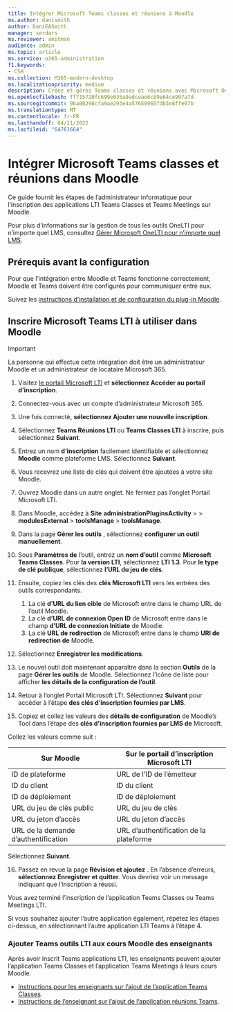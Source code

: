 ```yaml
---
title: Intégrer Microsoft Teams classes et réunions à Moodle
ms.author: danismith
author: DaniEASmith
manager: serdars
ms.reviewer: amitman
audience: admin
ms.topic: article
ms.service: o365-administration
f1.keywords:
- CSH
ms.collection: M365-modern-desktop
ms.localizationpriority: medium
description: Créez et gérez Teams classes et réunions avec Microsoft OneDrive Learning Tools Interoperability for Moodle.
ms.openlocfilehash: ff715720fc699e035a9adceae6c89e64ce907a7d
ms.sourcegitcommit: 9ba00298cfa9ae293e4a57650965fdb3e8ffe07b
ms.translationtype: MT
ms.contentlocale: fr-FR
ms.lasthandoff: 04/11/2022
ms.locfileid: "64761664"
---
```

# <a name="integrate-microsoft-teams-classes-and-meetings-within-moodle"></a>Intégrer Microsoft Teams classes et réunions dans Moodle

Ce guide fournit les étapes de l’administrateur informatique pour l’inscription des applications LTI Teams Classes et Teams Meetings sur Moodle.

Pour plus d’informations sur la gestion de tous les outils OneLTI pour n’importe quel LMS, consultez [Gérer Microsoft OneLTI pour n’importe quel LMS](manage-microsoft-one-lti.md).

## <a name="prerequisites-before-set-up"></a>Prérequis avant la configuration

Pour que l’intégration entre Moodle et Teams fonctionne correctement, Moodle et Teams doivent être configurés pour communiquer entre eux.

Suivez les [instructions d’installation et de configuration du plug-in Moodle](moodle-plugin-configuration.md).

## <a name="register-microsoft-teams-lti-for-use-in-moodle"></a>Inscrire Microsoft Teams LTI à utiliser dans Moodle

> [!IMPORTANT]
> La personne qui effectue cette intégration doit être un administrateur Moodle et un administrateur de locataire Microsoft 365.

1. Visitez [le portail Microsoft LTI](https://lti.microsoft.com/) et **sélectionnez Accéder au portail d’inscription**.

2. Connectez-vous avec un compte d’administrateur Microsoft 365.

3. Une fois connecté, **sélectionnez Ajouter une nouvelle inscription**.

4. Sélectionnez **Teams Réunions LTI** ou **Teams Classes LTI** à inscrire, puis sélectionnez **Suivant**.

5. Entrez un nom **d’inscription** facilement identifiable et sélectionnez **Moodle** comme plateforme LMS. Sélectionnez **Suivant**.

6. Vous recevrez une liste de clés qui doivent être ajoutées à votre site Moodle.

7. Ouvrez Moodle dans un autre onglet. Ne fermez pas l’onglet Portail Microsoft LTI.

8. Dans Moodle, accédez à **Site** **administrationPluginsActivity** >  >  **modulesExternal** >  **toolsManage** >  **toolsManage**.

9. Dans la page **Gérer les outils** , sélectionnez **configurer un outil manuellement**.

10. Sous **Paramètres de** l’outil, entrez un **nom d’outil** comme **Microsoft Teams Classes**. Pour **la version LTI**, sélectionnez **LTI 1.3**. Pour **le type de clé publique**, sélectionnez **l’URL du jeu de clés**.

11. Ensuite, copiez les clés des **clés Microsoft LTI** vers les entrées des outils correspondants.
    1. La clé **d’URL du lien cible** de Microsoft entre dans le champ URL de l’outil Moodle.
    1. La clé **d’URL de connexion Open ID** de Microsoft entre dans le champ **d’URL de connexion Initiate** de Moodle.
    1. La clé **URL de redirection** de Microsoft entre dans le champ **URI de redirection de** Moodle.

12. Sélectionnez **Enregistrer les modifications**.

13. Le nouvel outil doit maintenant apparaître dans la section **Outils** de la page **Gérer les outils** de Moodle. Sélectionnez l’icône de liste pour afficher **les détails de la configuration de l’outil**.

14. Retour à l’onglet Portail Microsoft LTI. Sélectionnez **Suivant** pour accéder à l’étape **des clés d’inscription fournies par LMS**.

15. Copiez et collez les valeurs des **détails de configuration** de Moodle’s Tool dans l’étape des **clés d’inscription fournies par LMS de** Microsoft.

  Collez les valeurs comme suit :

  | Sur Moodle | Sur le portail d’inscription Microsoft LTI |
  | --------- | ------------------------------------ |
  | ID de plateforme | URL de l’ID de l’émetteur |
  | ID du client | ID du client |
  | ID de déploiement | ID de déploiement |
  | URL du jeu de clés public | URL du jeu de clés |
  | URL du jeton d’accès | URL du jeton d’accès |
  | URL de la demande d’authentification | URL d’authentification de la plateforme |

  Sélectionnez **Suivant**.

16. Passez en revue la page **Révision et ajoutez** . En l’absence d’erreurs, **sélectionnez Enregistrer et quitter**. Vous devriez voir un message indiquant que l’inscription a réussi.

Vous avez terminé l’inscription de l’application Teams Classes ou Teams Meetings LTI.

Si vous souhaitez ajouter l’autre application également, répétez les étapes ci-dessus, en sélectionnant l’autre application LTI Teams à l’étape 4.

### <a name="add-teams-lti-tools-to-educators-moodle-courses"></a>Ajouter Teams outils LTI aux cours Moodle des enseignants

Après avoir inscrit Teams applications LTI, les enseignants peuvent ajouter l’application Teams Classes et l’application Teams Meetings à leurs cours Moodle.

- [Instructions pour les enseignants sur l’ajout de l’application Teams Classes](https://support.microsoft.com/topic/use-microsoft-teams-classes-in-your-lms-ac6a1e34-32f7-45e6-b83e-094185a1e78a).
- [Instructions de l’enseignant sur l’ajout de l’application réunions Teams](https://support.microsoft.com/topic/use-microsoft-teams-meetings-in-your-lms-11b6095d-f90b-42b9-ab77-4dcff2bb3b76).
